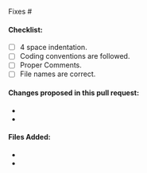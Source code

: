 Fixes # <!-- Add the issue number that is fixed by this PR (In the form Fixes #45) -->

#### Checklist:
- [ ] 4 space indentation.
- [ ] Coding conventions are followed.
- [ ] Proper Comments.
- [ ] File names are correct.

#### Changes proposed in this pull request:

- 
- 

#### Files Added:
- 
- 
